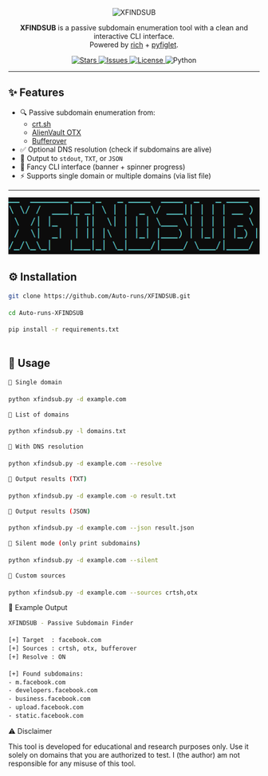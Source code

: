 <p align="center">
  <img src="https://img.shields.io/badge/XFINDSUB-Passive%20Subdomain%20Enumeration-blue?style=for-the-badge&logo=python" alt="XFINDSUB">
</p>

<p align="center">
  <b>XFINDSUB</b> is a passive subdomain enumeration tool with a clean and interactive CLI interface.<br>
  Powered by <a href="https://github.com/Textualize/rich">rich</a> + <a href="https://pypi.org/project/pyfiglet/">pyfiglet</a>.
</p>

<p align="center">
  <a href="https://github.com/Auto-runs/Auto-runs-XFINDSUB/stargazers">
    <img src="https://img.shields.io/github/stars/Auto-runs/Auto-runs-XFINDSUB?style=social" alt="Stars">
  </a>
  <a href="https://github.com/Auto-runs/Auto-runs-XFINDSUB/issues">
    <img src="https://img.shields.io/github/issues/Auto-runs/Auto-runs-XFINDSUB" alt="Issues">
  </a>
  <a href="https://github.com/Auto-runs/Auto-runs-XFINDSUB/blob/main/LICENSE">
    <img src="https://img.shields.io/github/license/Auto-runs/Auto-runs-XFINDSUB" alt="License">
  </a>
  <img src="https://img.shields.io/badge/python-3.8%2B-blue" alt="Python">
</p>

---

## ✨ Features
- 🔍 Passive subdomain enumeration from:
  - [crt.sh](https://crt.sh)
  - [AlienVault OTX](https://otx.alienvault.com)
  - [Bufferover](https://dns.bufferover.run)
- ✅ Optional DNS resolution (check if subdomains are alive)
- 📂 Output to `stdout`, `TXT`, or `JSON`
- 🎨 Fancy CLI interface (banner + spinner progress)
- ⚡ Supports single domain or multiple domains (via list file)

---
<p align="center"> <img src="photo.png" alt="demo" width="700"> </p>

## ⚙️ Installation
```bash
git clone https://github.com/Auto-runs/XFINDSUB.git

cd Auto-runs-XFINDSUB

pip install -r requirements.txt
 
```
## 📌 Usage
```bash
🔹 Single domain

python xfindsub.py -d example.com
```
```bash
🔹 List of domains

python xfindsub.py -l domains.txt
```
```bash
🔹 With DNS resolution

python xfindsub.py -d example.com --resolve
```
```bash
🔹 Output results (TXT)

python xfindsub.py -d example.com -o result.txt
```
```bash
🔹 Output results (JSON)

python xfindsub.py -d example.com --json result.json
```
```bash
🔹 Silent mode (only print subdomains)

python xfindsub.py -d example.com --silent
```
```bash
🔹 Custom sources

python xfindsub.py -d example.com --sources crtsh,otx
```

📌 Example Output
```bash
XFINDSUB - Passive Subdomain Finder

[+] Target  : facebook.com
[+] Sources : crtsh, otx, bufferover
[+] Resolve : ON

[+] Found subdomains:
- m.facebook.com
- developers.facebook.com
- business.facebook.com
- upload.facebook.com
- static.facebook.com
```

⚠️ Disclaimer

This tool is developed for educational and research purposes only.
Use it solely on domains that you are authorized to test.
I (the author) am not responsible for any misuse of this tool.
